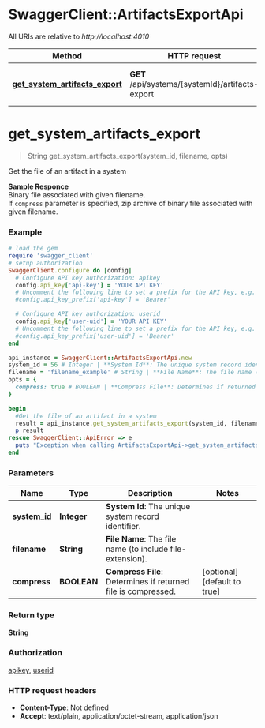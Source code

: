 # SwaggerClient::ArtifactsExportApi

All URIs are relative to *http://localhost:4010*

Method | HTTP request | Description
------------- | ------------- | -------------
[**get_system_artifacts_export**](ArtifactsExportApi.md#get_system_artifacts_export) | **GET** /api/systems/{systemId}/artifacts-export | Get the file of an artifact in a system

# **get_system_artifacts_export**
> String get_system_artifacts_export(system_id, filename, opts)

Get the file of an artifact in a system

<strong>Sample Responce</strong><br>  Binary file associated with given filename.<br>  If `compress` parameter is specified, zip archive of binary file associated with given filename.

### Example
```ruby
# load the gem
require 'swagger_client'
# setup authorization
SwaggerClient.configure do |config|
  # Configure API key authorization: apikey
  config.api_key['api-key'] = 'YOUR API KEY'
  # Uncomment the following line to set a prefix for the API key, e.g. 'Bearer' (defaults to nil)
  #config.api_key_prefix['api-key'] = 'Bearer'

  # Configure API key authorization: userid
  config.api_key['user-uid'] = 'YOUR API KEY'
  # Uncomment the following line to set a prefix for the API key, e.g. 'Bearer' (defaults to nil)
  #config.api_key_prefix['user-uid'] = 'Bearer'
end

api_instance = SwaggerClient::ArtifactsExportApi.new
system_id = 56 # Integer | **System Id**: The unique system record identifier.
filename = 'filename_example' # String | **File Name**: The file name (to include file-extension).
opts = { 
  compress: true # BOOLEAN | **Compress File**: Determines if returned file is compressed.
}

begin
  #Get the file of an artifact in a system
  result = api_instance.get_system_artifacts_export(system_id, filename, opts)
  p result
rescue SwaggerClient::ApiError => e
  puts "Exception when calling ArtifactsExportApi->get_system_artifacts_export: #{e}"
end
```

### Parameters

Name | Type | Description  | Notes
------------- | ------------- | ------------- | -------------
 **system_id** | **Integer**| **System Id**: The unique system record identifier. | 
 **filename** | **String**| **File Name**: The file name (to include file-extension). | 
 **compress** | **BOOLEAN**| **Compress File**: Determines if returned file is compressed. | [optional] [default to true]

### Return type

**String**

### Authorization

[apikey](../README.md#apikey), [userid](../README.md#userid)

### HTTP request headers

 - **Content-Type**: Not defined
 - **Accept**: text/plain, application/octet-stream, application/json



